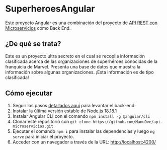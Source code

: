 # SuperheroesAngular

Este proyecto Angular es una combinación del proyecto de [API REST con Microservicios](https://github.com/ManuDve/api-microservicios) como Back End.

## ¿De qué se trata?

Este es un proyecto ultra secreto en el cual se recopila información clasificada acerca de las organizaciones de superhéroes conocidas de la franquicia de Marvel. Presenta una base de datos que muestra la información sobre algunas organizaciones. ¡Esta información es de tipo clasificada!

## Cómo ejecutar

1. Seguir los pasos [detallados aquí](https://github.com/ManuDve/api-microservicios) para levantar el back-end.
2. Instalar la última versión estable de [Node.js 18.18.1](https://nodejs.org/es/download)
3. Instalar Angular CLI con el comando `npm install -g @angular/cli`
4. Clonar este repositorio con `git clone https://github.com/ManuDve/api-microservicios.git`
5. Ejecutar el comando `npm i` para instalar las dependencias  y luego `ng serve` para iniciar el proyecto.
6. Acceder con un navegador a través de la URL: [http://localhost:4200/](http://localhost:4200/)
